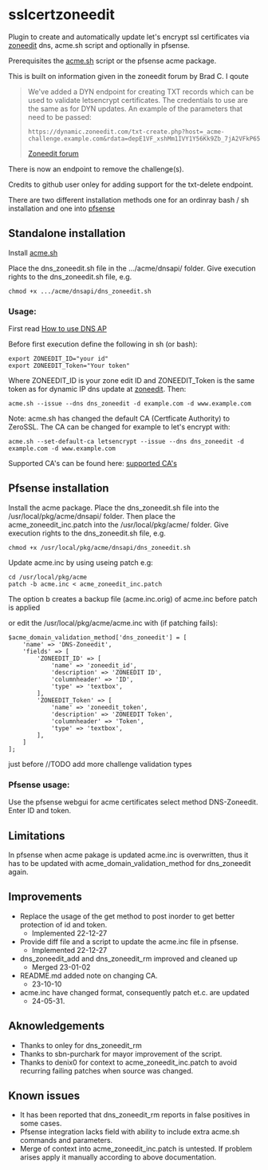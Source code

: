 # sslcertzoneedit

Plugin to create and automatically update let's encrypt ssl certificates via [zoneedit](https://www.zoneedit.com/) dns, acme.sh script and optionally in pfsense.

Prerequisites the [acme.sh](https://github.com/acmesh-official/acme.sh) script or the pfsense acme package.

This is built on information given in the zoneedit forum by Brad C. I qoute
>We've added a DYN endpoint for creating TXT records which can be used to validate letsencrypt certificates.
>The credentials to use are the same as for DYN updates. An example of the parameters that need to be passed:
>```
>https://dynamic.zoneedit.com/txt-create.php?host=_acme-challenge.example.com&rdata=depE1VF_xshMm1IVY1Y56Kk9Zb_7jA2VFkP65WuNgu8W
>```
>[Zoneedit forum](https://forum.zoneedit.com/index.php?threads/automating-changes-of-txt-records-in-dns.7394/post-19772)

There is now an endpoint to remove the challenge(s).

Credits to github user onley for adding support for the txt-delete endpoint.


There are two different installation methods one for an ordinray bash / sh installation and one into [pfsense](https://www.pfsense.org/download/)

## Standalone installation
Install [acme.sh](https://github.com/acmesh-official/acme.sh)

Place the dns_zoneedit.sh file in the .../acme/dnsapi/ folder.
Give execution rights to the dns_zoneedit.sh file, e.g.
```
chmod +x .../acme/dnsapi/dns_zoneedit.sh
```

### Usage:
First read [How to use DNS AP](https://github.com/acmesh-official/acme.sh/wiki/dnsapi)

Before first execution define the following in sh (or bash):
```
export ZONEEDIT_ID="your id"
export ZONEEDIT_Token="Your token"
```
Where ZONEEDIT_ID is your zone edit ID and ZONEEDIT_Token is the same token as for dynamic IP dns update at [zoneedit](https://www.zoneedit.com/).
Then:
```
acme.sh --issue --dns dns_zoneedit -d example.com -d www.example.com
```
Note: acme.sh has changed the default CA (Certficate Authority) to ZeroSSL. The CA can be changed for example to let's encrypt with:

```
acme.sh --set-default-ca letsencrypt --issue --dns dns_zoneedit -d example.com -d www.example.com
```

Supported CA's can be found here: [supported CA's ](https://github.com/acmesh-official/acme.sh#supported-ca)


## Pfsense installation
Install the acme package. Place the dns_zoneedit.sh file into the /usr/local/pkg/acme/dnsapi/ folder.
Then place the acme_zoneedit_inc.patch into the /usr/local/pkg/acme/ folder.
Give execution rights to the dns_zoneedit.sh file, e.g.
```
chmod +x /usr/local/pkg/acme/dnsapi/dns_zoneedit.sh
```

Update acme.inc by using useing patch e.g:
```
cd /usr/local/pkg/acme
patch -b acme.inc < acme_zoneedit_inc.patch
```
The option b creates a backup file (acme.inc.orig) of acme.inc before patch is applied 


or edit the /usr/local/pkg/acme/acme.inc with (if patching fails):
```
$acme_domain_validation_method['dns_zoneedit'] = [
	'name' => 'DNS-Zoneedit',
	'fields' => [
		'ZONEEDIT_ID' => [
			'name' => 'zoneedit_id',
			'description' => 'ZONEEDIT ID',
			'columnheader' => 'ID',
			'type' => 'textbox',
		],
		'ZONEEDIT_Token' => [
			'name' => 'zoneedit_token',
			'description' => 'ZONEEDIT Token',
			'columnheader' => 'Token',
			'type' => 'textbox',
		],
	]
];
```
just before //TODO add more challenge validation types



### Pfsense usage:
Use the pfsense webgui for acme certificates select method DNS-Zoneedit. Enter ID and token.

## Limitations
In pfsense when acme pakage is updated acme.inc is overwritten, thus it has to be updated with acme_domain_validation_method for dns_zoneedit again. 

## Improvements
* Replace the usage of the get method to post inorder to get better protection of id and token.
  - Implemented 22-12-27
* Provide diff file and a script to update the acme.inc file in pfsense. 
  - Implemented 22-12-27
* dns_zoneedit_add and dns_zoneedit_rm improved and cleaned up 
  - Merged 23-01-02
* README.md added note on changing CA.
  - 23-10-10
* acme.inc have changed format, consequently patch et.c. are updated
  - 24-05-31.

## Aknowledgements
* Thanks to onley for dns_zoneedit_rm
* Thanks to sbn-purchark for mayor improvement of the script.
* Thanks to denix0 for context to acme_zoneedit_inc.patch to avoid recurring failing patches when source was changed. 

## Known issues
* It has been reported that dns_zoneedit_rm reports in false positives in some cases.
* Pfsense integration lacks field with ability to include extra acme.sh commands and parameters.
* Merge of context into acme_zoneedit_inc.patch is untested. If problem arises apply it manually according to above documentation. 
